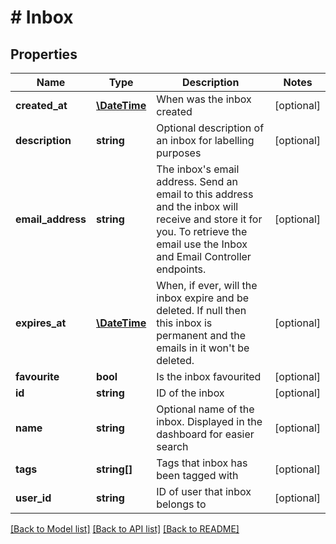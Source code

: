 # # Inbox

## Properties

Name | Type | Description | Notes
------------ | ------------- | ------------- | -------------
**created_at** | [**\DateTime**](\DateTime.md) | When was the inbox created | [optional] 
**description** | **string** | Optional description of an inbox for labelling purposes | [optional] 
**email_address** | **string** | The inbox&#39;s email address. Send an email to this address and the inbox will receive and store it for you. To retrieve the email use the Inbox and Email Controller endpoints. | [optional] 
**expires_at** | [**\DateTime**](\DateTime.md) | When, if ever, will the inbox expire and be deleted. If null then this inbox is permanent and the emails in it won&#39;t be deleted. | [optional] 
**favourite** | **bool** | Is the inbox favourited | [optional] 
**id** | **string** | ID of the inbox | [optional] 
**name** | **string** | Optional name of the inbox. Displayed in the dashboard for easier search | [optional] 
**tags** | **string[]** | Tags that inbox has been tagged with | [optional] 
**user_id** | **string** | ID of user that inbox belongs to | [optional] 

[[Back to Model list]](../../README.md#documentation-for-models) [[Back to API list]](../../README.md#documentation-for-api-endpoints) [[Back to README]](../../README.md)


